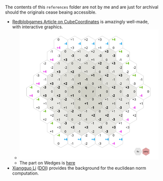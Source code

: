 The contents of this `references` folder are not by me and are just for archival should the originals cease beaing accessible.

* [Redblobgames Article on CubeCoordinates](https://www.redblobgames.com/grids/hexagons/#distances-cube) is amazingly well-made, with interactive graphics.
    * ![](./redblobCC.png)
    * The part on Wedges is [here](https://www.redblobgames.com/grids/hexagons/directions.html)  
* [Xiangguo Li](https://www.researchgate.net/publication/235779843_Storage_and_addressing_scheme_for_practical_hexagonal_image_processing?_sg=flKEA6rk1KmOpC4LBjQJN_-NBuiR1KJtJt-XeYRXnd0z_MNUrB2gjb2FKV3iBoKg988P2xHCpQ) ([DOI](https://doi.org/10.1117/1.JEI.22.1.010502)) provides the background for the euclidean norm computation.
